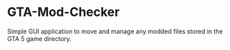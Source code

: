 # GTA-Mod-Checker
Simple GUI application to move and manage any modded files stored in the GTA 5 game directory.
